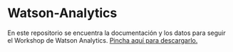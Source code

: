 # Watson-Analytics

En este repositorio se encuentra la documentación y los datos para seguir el Workshop de Watson Analytics. [Pincha aquí para descargarlo.](https://github.com/CandelaRetolaza/Watson-Analytics/archive/master.zip)
